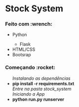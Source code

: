 <h1>Stock System</h1>

<h3>Feito com :wrench: </h3>
<ul>
  <li>Python</li>
  <ul>
    <li>Flask</li>
  </ul>
  <li>HTML/CSS</li>
  <li>Bootsrap</li>
</ul>

<h3>Começando :rocket: </h3>

<ul>
  <i>Instalando as dependências</i>
  <li> <strong> pip install -r requirements.txt </strong></li>
  <i>Entre na pasta stock_system</i>
  <br>
  <i>Iniciando a App</i>
  <li><strong> python run.py runserver </strong></li>
